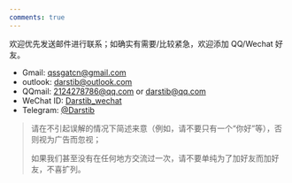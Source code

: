 ```yaml
---
comments: true
---
```


欢迎优先发送邮件进行联系；如确实有需要/比较紧急，欢迎添加 QQ/Wechat 好友。

- Gmail: qssgatcn@gmail.com
- outlook: darstib@outlook.com
- QQmail: 2124278786@qq.com or darstib@qq.com
- WeChat ID: [Darstib_wechat](https://raw.githubusercontent.com/Darstib/image_hosting/main/img/7317868a41848415be6c349484cc6bc.jpg?token=BG5XL56UOZKQZXEK2WL6MZTG2FIRE)
- Telegram: [@Darstib](https://t.me/Darstib)

> 请在不引起误解的情况下简述来意（例如，请不要只有一个“你好”等），否则视为广告而忽视；
> 
> 如果我们甚至没有在任何地方交流过一次，请不要单纯为了加好友而加好友，不喜扩列。
